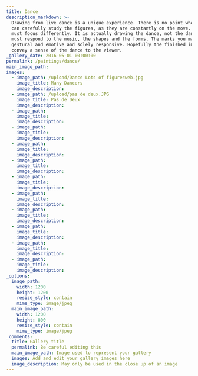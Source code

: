 ```yaml
---
title: Dance
description_markdown: >-
  Drawing from live dance is a unique experience. There is no point where you
  can carefully study the figures, as they are constantly on the move. So you
  must focus differently. It is actually drawing the dance, not the dancer. You
  must respond to the music, the shapes and the forms. The marks you make are
  gestural and emotive and solely responsive. Hopefully the finished image will
  convey a sense of the dance to the viewer.
_gallery_date: 2016-05-01 00:00:00
permalink: /paintings/dance/
main_image_path:
images:
  - image_path: /upload/Dance Lots of figuresweb.jpg
    image_title: Many Dancers
    image_description:
  - image_path: /upload/pas de deux.JPG
    image_title: Pas de Deux
    image_description:
  - image_path:
    image_title:
    image_description:
  - image_path:
    image_title:
    image_description:
  - image_path:
    image_title:
    image_description:
  - image_path:
    image_title:
    image_description:
  - image_path:
    image_title:
    image_description:
  - image_path:
    image_title:
    image_description:
  - image_path:
    image_title:
    image_description:
  - image_path:
    image_title:
    image_description:
  - image_path:
    image_title:
    image_description:
  - image_path:
    image_title:
    image_description:
_options:
  image_path:
    width: 1200
    height: 1200
    resize_style: contain
    mime_type: image/jpeg
  main_image_path:
    width: 1200
    height: 800
    resize_style: contain
    mime_type: image/jpeg
_comments:
  title: Gallery title
  permalink: Be careful editing this
  main_image_path: Image used to represent your gallery
  images: Add and edit your gallery images here
  image_description: May only be used in the close up of an image
---
```

